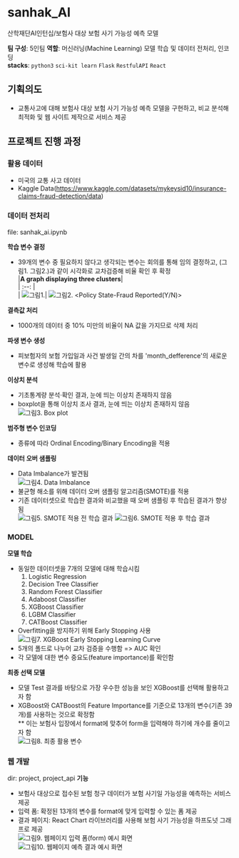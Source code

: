 # sanhak_AI
산학재단AI인턴십/보험사 대상 보험 사기 가능성 예측 모델

**팀 구성**: 5인팀
**역할**: 머신러닝(Machine Learning) 모델 학습 및 데이터 전처리, 인코딩  
**stacks**: ```python3``` ```sci-kit learn``` ```Flask``` ```RestfulAPI``` ```React```  

## 기획의도
* 교통사고에 대해 보험사 대상 보험 사기 가능성 예측 모델을 구현하고, 비교 분석해 최적화 및 웹 사이트 제작으로 서비스 제공  

## 프로젝트 진행 과정
### 활용 데이터
* 미국의 교통 사고 데이터
* Kaggle Data(https://www.kaggle.com/datasets/mykeysid10/insurance-claims-fraud-detection/data)  

### 데이터 전처리  
file: sanhak_ai.ipynb  

**학습 변수 결정**
* 39개의 변수 중 필요하지 않다고 생각되는 변수는 회의를 통해 임의 결정하고, (그림1. 그림2.)과 같이 시각화로 교차검증해 비율 확인 후 확정  
|<b>A graph displaying three clusters</b>|  
| :--: |  
| ![그림1. <Policy State-Fraud Reported>](https://github.com/user-attachments/assets/796c7036-6ab3-42ff-aa0f-1c8f34aa3809)|
![그림2. <Policy State-Fraud Reported(Y/N)>](https://github.com/user-attachments/assets/bb50aa5e-ca53-4d6e-9a16-74bfaf025f93)


**결측값 처리**
* 1000개의 데이터 중 10% 미만의 비율이 NA 값을 가지므로 삭제 처리  

**파생 변수 생성**
* 피보험자의 보험 가입일과 사건 발생일 간의 차를 'month_defference'의 새로운 변수로 생성해 학습에 활용  

**이상치 분석**  
* 기초통계량 분석·확인 결과, 눈에 띄는 이상치 존재하지 않음  
* boxplot을 통해 이상치 조사 결과, 눈에 띄는 이상치 존재하지 않음  
![그림3. Box plot](https://github.com/user-attachments/assets/4a7220b4-8ba6-4a2d-84a5-3d4749be2afa)

**범주형 변수 인코딩**
* 종류에 따라 Ordinal Encoding/Binary Encoding을 적용  

**데이터 오버 샘플링**
* Data Imbalance가 발견됨  
![그림4. Data Imbalance](https://github.com/user-attachments/assets/646756b5-b92c-4088-9267-67cd1e6e9c7d)
* 불균형 해소를 위해 데이터 오버 샘플링 알고리즘(SMOTE)를 적용  
* 기존 데이터셋으로 학습한 결과와 비교했을 때 오버 샘플링 후 학습된 결과가 향상됨  
![그림5. SMOTE 적용 전 학습 결과](https://github.com/user-attachments/assets/d3f04b3a-c57b-4fb8-942f-2f87873ad2db)
![그림6. SMOTE 적용 후 학습 결과](https://github.com/user-attachments/assets/499d25bc-8501-4efb-92d5-cab5dde03bd9)


### MODEL  
**모델 학습**  
* 동일한 데이터셋을 7개의 모델에 대해 학습시킴  
    1. Logistic Regression
    2. Decision Tree Classifier
    3. Random Forest Classifier
    4. Adaboost Classifier
    5. XGBoost Classifier
    6. LGBM Classifier
    7. CATBoost Classifier
* Overfitting을 방지하기 위해 Early Stopping 사용  
![그림7. XGBoost Early Stopping Learning Curve](https://github.com/user-attachments/assets/f244b184-dab7-47a6-bf27-21d31120a6a6)
* 5개의 폴드로 나누어 교차 검증을 수행함 => AUC 확인  
* 각 모델에 대한 변수 중요도(feature importance)를 확인함  

**최종 선택 모델**  
* 모델 Test 결과를 바탕으로 가장 우수한 성능을 보인 XGBoost를 선택해 활용하고자 함  
* XGBoost와 CATBoost의 Feature Importance를 기준으로 13개의 변수(기존 39개)를 사용하는 것으로 확정함  
** 이는 보험사 입장에서 format에 맞추어 form을 입력해야 하기에 개수를 줄이고자 함  
![그림8. 최종 활용 변수](https://github.com/user-attachments/assets/f8c8ddb3-be49-4544-a577-73682caf0864)

### 웹 개발  
dir: project, project_api
**기능**
* 보험사 대상으로 접수된 보험 청구 데이터가 보험 사기일 가능성을 예측하는 서비스 제공  
* 입력 폼: 확정된 13개의 변수를 format에 맞게 입력할 수 있는 폼 제공  
* 결과 페이지: React Chart 라이브러리를 사용해 보험 사기 가능성을 하프도넛 그래프로 제공  
![그림9. 웹페이지 입력 폼(form) 예시 화면](https://github.com/user-attachments/assets/2a5215d0-3744-4297-8cca-abd5b7d038fa)
![그림10. 웹페이지 예측 결과 예시 화면](https://github.com/user-attachments/assets/d2a22f07-5aa3-4544-b247-194d7639e828)
